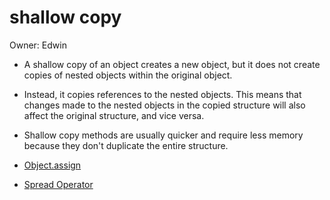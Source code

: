 # shallow copy

Owner: Edwin

- A shallow copy of an object creates a new object, but it does not create copies of nested objects within the original object.
- Instead, it copies references to the nested objects. This means that changes made to the nested objects in the copied structure will also affect the original structure, and vice versa.
- Shallow copy methods are usually quicker and require less memory because they don't duplicate the entire structure.

- [Object.assign](https://www.notion.so/dc4c4426d90e4b75a518e8810079360b?pvs=21)
- [Spread Operator](Expressions%20&%20Operators%20c41aee8127bb4923ade37bc965b7c7b6/spread%20operator%20684517c59eb74b4988c8e117d05daac5.md)